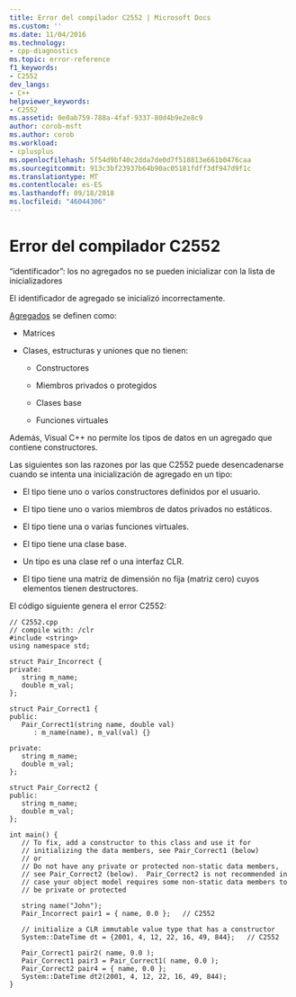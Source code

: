 ```yaml
---
title: Error del compilador C2552 | Microsoft Docs
ms.custom: ''
ms.date: 11/04/2016
ms.technology:
- cpp-diagnostics
ms.topic: error-reference
f1_keywords:
- C2552
dev_langs:
- C++
helpviewer_keywords:
- C2552
ms.assetid: 0e0ab759-788a-4faf-9337-80d4b9e2e8c9
author: corob-msft
ms.author: corob
ms.workload:
- cplusplus
ms.openlocfilehash: 5f54d9bf40c2dda7de0d7f518813e661b0476caa
ms.sourcegitcommit: 913c3bf23937b64b90ac05181fdff3df947d9f1c
ms.translationtype: MT
ms.contentlocale: es-ES
ms.lasthandoff: 09/18/2018
ms.locfileid: "46044306"
---
```

# <a name="compiler-error-c2552"></a>Error del compilador C2552

“identificador”: los no agregados no se pueden inicializar con la lista de inicializadores

El identificador de agregado se inicializó incorrectamente.

[Agregados](../../c-language/initializing-aggregate-types.md) se definen como:

- Matrices

- Clases, estructuras y uniones que no tienen:

   - Constructores

   - Miembros privados o protegidos

   - Clases base

   - Funciones virtuales

Además, Visual C++ no permite los tipos de datos en un agregado que contiene constructores.

Las siguientes son las razones por las que C2552 puede desencadenarse cuando se intenta una inicialización de agregado en un tipo:

- El tipo tiene uno o varios constructores definidos por el usuario.

- El tipo tiene uno o varios miembros de datos privados no estáticos.

- El tipo tiene una o varias funciones virtuales.

- El tipo tiene una clase base.

- Un tipo es una clase ref o una interfaz CLR.

- El tipo tiene una matriz de dimensión no fija (matriz cero) cuyos elementos tienen destructores.

El código siguiente genera el error C2552:

```
// C2552.cpp
// compile with: /clr
#include <string>
using namespace std;

struct Pair_Incorrect {
private:
   string m_name;
   double m_val;
};

struct Pair_Correct1 {
public:
   Pair_Correct1(string name, double val)
      : m_name(name), m_val(val) {}

private:
   string m_name;
   double m_val;
};

struct Pair_Correct2 {
public:
   string m_name;
   double m_val;
};

int main() {
   // To fix, add a constructor to this class and use it for
   // initializing the data members, see Pair_Correct1 (below)
   // or
   // Do not have any private or protected non-static data members,
   // see Pair_Correct2 (below).  Pair_Correct2 is not recommended in
   // case your object model requires some non-static data members to
   // be private or protected

   string name("John");
   Pair_Incorrect pair1 = { name, 0.0 };   // C2552

   // initialize a CLR immutable value type that has a constructor
   System::DateTime dt = {2001, 4, 12, 22, 16, 49, 844};   // C2552

   Pair_Correct1 pair2( name, 0.0 );
   Pair_Correct1 pair3 = Pair_Correct1( name, 0.0 );
   Pair_Correct2 pair4 = { name, 0.0 };
   System::DateTime dt2(2001, 4, 12, 22, 16, 49, 844);
}
```